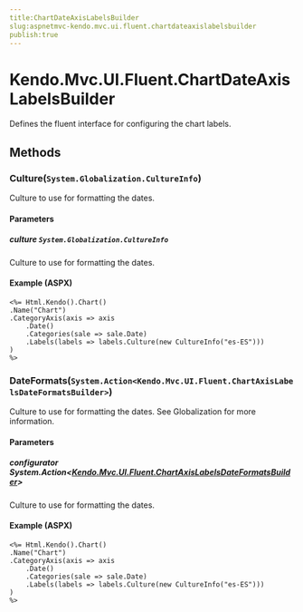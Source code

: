 ```yaml
---
title:ChartDateAxisLabelsBuilder
slug:aspnetmvc-kendo.mvc.ui.fluent.chartdateaxislabelsbuilder
publish:true
---
```


# Kendo.Mvc.UI.Fluent.ChartDateAxisLabelsBuilder
Defines the fluent interface for configuring the chart labels.



## Methods

### Culture(`System.Globalization.CultureInfo`)
Culture to use for formatting the dates.


#### Parameters

##### culture `System.Globalization.CultureInfo`
Culture to use for formatting the dates.




#### Example (ASPX)
    <%= Html.Kendo().Chart()
    .Name("Chart")
    .CategoryAxis(axis => axis
        .Date()
        .Categories(sale => sale.Date)
        .Labels(labels => labels.Culture(new CultureInfo("es-ES")))
    )
    %>


### DateFormats(`System.Action<Kendo.Mvc.UI.Fluent.ChartAxisLabelsDateFormatsBuilder>`)
Culture to use for formatting the dates.
            See Globalization
            for more information.


#### Parameters

##### configurator System.Action<[Kendo.Mvc.UI.Fluent.ChartAxisLabelsDateFormatsBuilder](/kendo-ui/api/wrappers/aspnet-mvc/Kendo.Mvc.UI.Fluent/ChartAxisLabelsDateFormatsBuilder)>
Culture to use for formatting the dates.




#### Example (ASPX)
    <%= Html.Kendo().Chart()
    .Name("Chart")
    .CategoryAxis(axis => axis
        .Date()
        .Categories(sale => sale.Date)
        .Labels(labels => labels.Culture(new CultureInfo("es-ES")))
    )
    %>



